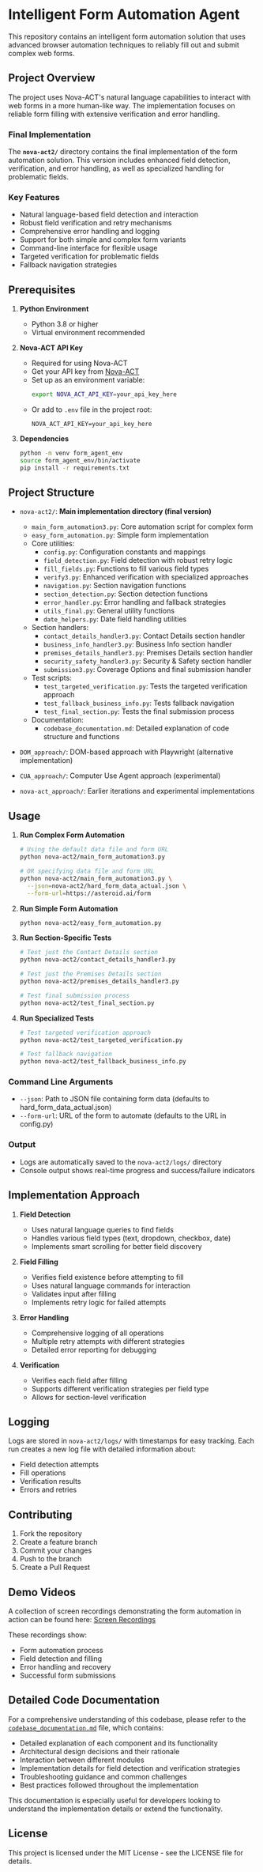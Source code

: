 # Intelligent Form Automation Agent

This repository contains an intelligent form automation solution that uses advanced browser automation techniques to reliably fill out and submit complex web forms.

## Project Overview

The project uses Nova-ACT's natural language capabilities to interact with web forms in a more human-like way. The implementation focuses on reliable form filling with extensive verification and error handling.

### Final Implementation
The **`nova-act2/`** directory contains the final implementation of the form automation solution. This version includes enhanced field detection, verification, and error handling, as well as specialized handling for problematic fields.

### Key Features
- Natural language-based field detection and interaction
- Robust field verification and retry mechanisms
- Comprehensive error handling and logging
- Support for both simple and complex form variants
- Command-line interface for flexible usage
- Targeted verification for problematic fields
- Fallback navigation strategies

## Prerequisites

1. **Python Environment**
   - Python 3.8 or higher
   - Virtual environment recommended

2. **Nova-ACT API Key**
   - Required for using Nova-ACT
   - Get your API key from [Nova-ACT](https://nova.amazon.com/act)
   - Set up as an environment variable:
     ```bash
     export NOVA_ACT_API_KEY=your_api_key_here
     ```
   - Or add to `.env` file in the project root:
     ```
     NOVA_ACT_API_KEY=your_api_key_here
     ```

3. **Dependencies**
   ```bash
   python -m venv form_agent_env
   source form_agent_env/bin/activate
   pip install -r requirements.txt
   ```

## Project Structure

- `nova-act2/`: **Main implementation directory (final version)**
  - `main_form_automation3.py`: Core automation script for complex form
  - `easy_form_automation.py`: Simple form implementation
  - Core utilities:
    - `config.py`: Configuration constants and mappings
    - `field_detection.py`: Field detection with robust retry logic
    - `fill_fields.py`: Functions to fill various field types
    - `verify3.py`: Enhanced verification with specialized approaches
    - `navigation.py`: Section navigation functions
    - `section_detection.py`: Section detection functions
    - `error_handler.py`: Error handling and fallback strategies
    - `utils_final.py`: General utility functions
    - `date_helpers.py`: Date field handling utilities
  - Section handlers:
    - `contact_details_handler3.py`: Contact Details section handler
    - `business_info_handler3.py`: Business Info section handler
    - `premises_details_handler3.py`: Premises Details section handler
    - `security_safety_handler3.py`: Security & Safety section handler
    - `submission3.py`: Coverage Options and final submission handler
  - Test scripts:
    - `test_targeted_verification.py`: Tests the targeted verification approach
    - `test_fallback_business_info.py`: Tests fallback navigation
    - `test_final_section.py`: Tests the final submission process
  - Documentation:
    - `codebase_documentation.md`: Detailed explanation of code structure and functions

- `DOM_approach/`: DOM-based approach with Playwright (alternative implementation)
- `CUA_approach/`: Computer Use Agent approach (experimental)
- `nova-act_approach/`: Earlier iterations and experimental implementations

## Usage

1. **Run Complex Form Automation**
   ```bash
   # Using the default data file and form URL
   python nova-act2/main_form_automation3.py
   
   # OR specifying data file and form URL
   python nova-act2/main_form_automation3.py \
     --json=nova-act2/hard_form_data_actual.json \
     --form-url=https://asteroid.ai/form
   ```

2. **Run Simple Form Automation**
   ```bash
   python nova-act2/easy_form_automation.py
   ```

3. **Run Section-Specific Tests**
   ```bash
   # Test just the Contact Details section
   python nova-act2/contact_details_handler3.py
   
   # Test just the Premises Details section
   python nova-act2/premises_details_handler3.py
   
   # Test final submission process
   python nova-act2/test_final_section.py
   ```

4. **Run Specialized Tests**
   ```bash
   # Test targeted verification approach
   python nova-act2/test_targeted_verification.py
   
   # Test fallback navigation
   python nova-act2/test_fallback_business_info.py
   ```

### Command Line Arguments
- `--json`: Path to JSON file containing form data (defaults to hard_form_data_actual.json)
- `--form-url`: URL of the form to automate (defaults to the URL in config.py)

### Output
- Logs are automatically saved to the `nova-act2/logs/` directory
- Console output shows real-time progress and success/failure indicators

## Implementation Approach

1. **Field Detection**
   - Uses natural language queries to find fields
   - Handles various field types (text, dropdown, checkbox, date)
   - Implements smart scrolling for better field discovery

2. **Field Filling**
   - Verifies field existence before attempting to fill
   - Uses natural language commands for interaction
   - Validates input after filling
   - Implements retry logic for failed attempts

3. **Error Handling**
   - Comprehensive logging of all operations
   - Multiple retry attempts with different strategies
   - Detailed error reporting for debugging

4. **Verification**
   - Verifies each field after filling
   - Supports different verification strategies per field type
   - Allows for section-level verification

## Logging

Logs are stored in `nova-act2/logs/` with timestamps for easy tracking. Each run creates a new log file with detailed information about:
- Field detection attempts
- Fill operations
- Verification results
- Errors and retries

## Contributing

1. Fork the repository
2. Create a feature branch
3. Commit your changes
4. Push to the branch
5. Create a Pull Request

## Demo Videos

A collection of screen recordings demonstrating the form automation in action can be found here:
[Screen Recordings](https://drive.google.com/drive/folders/1tTeWpH_PzgExxGOSuk1bW2uoySSfBlg4?usp=sharing)

These recordings show:
- Form automation process
- Field detection and filling
- Error handling and recovery
- Successful form submissions

## Detailed Code Documentation

For a comprehensive understanding of this codebase, please refer to the [`codebase_documentation.md`](/codebase_documentation.md) file, which contains:

- Detailed explanation of each component and its functionality
- Architectural design decisions and their rationale
- Interaction between different modules
- Implementation details for field detection and verification strategies
- Troubleshooting guidance and common challenges
- Best practices followed throughout the implementation

This documentation is especially useful for developers looking to understand the implementation details or extend the functionality.

## License

This project is licensed under the MIT License - see the LICENSE file for details.
